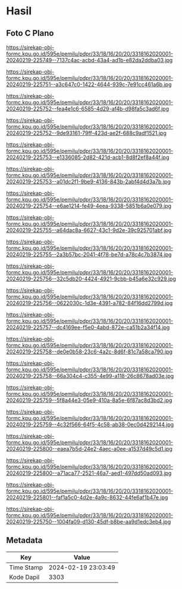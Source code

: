 # Hasil

## Foto C Plano

https://sirekap-obj-formc.kpu.go.id/595e/pemilu/pdpr/33/18/16/20/20/3318162020001-20240219-225749--7137c4ac-acbd-43a4-ad1b-e82da2ddba03.jpg

https://sirekap-obj-formc.kpu.go.id/595e/pemilu/pdpr/33/18/16/20/20/3318162020001-20240219-225751--a3c647c0-1422-4644-939c-7e91cc461a6b.jpg

https://sirekap-obj-formc.kpu.go.id/595e/pemilu/pdpr/33/18/16/20/20/3318162020001-20240219-225752--fea4e1c6-6585-4d29-af4b-d98fa5c3ad6f.jpg

https://sirekap-obj-formc.kpu.go.id/595e/pemilu/pdpr/33/18/16/20/20/3318162020001-20240219-225752--9de93161-79ff-423d-ae2f-688c9adf1521.jpg

https://sirekap-obj-formc.kpu.go.id/595e/pemilu/pdpr/33/18/16/20/20/3318162020001-20240219-225753--e1336085-2d82-421d-acb1-8d8f2ef8a44f.jpg

https://sirekap-obj-formc.kpu.go.id/595e/pemilu/pdpr/33/18/16/20/20/3318162020001-20240219-225753--a01dc2f1-9be9-4136-843b-2abf4d4d3a7b.jpg

https://sirekap-obj-formc.kpu.go.id/595e/pemilu/pdpr/33/18/16/20/20/3318162020001-20240219-225754--e6ae1214-fe49-4eea-9338-5851b6a0e079.jpg

https://sirekap-obj-formc.kpu.go.id/595e/pemilu/pdpr/33/18/16/20/20/3318162020001-20240219-225755--a64dac8a-6627-43c1-9d2e-39c925701abf.jpg

https://sirekap-obj-formc.kpu.go.id/595e/pemilu/pdpr/33/18/16/20/20/3318162020001-20240219-225755--2a3b57bc-2041-4f78-be7d-a78c4c7b3874.jpg

https://sirekap-obj-formc.kpu.go.id/595e/pemilu/pdpr/33/18/16/20/20/3318162020001-20240219-225756--32c5db20-4424-4921-9cbb-b45a6e32c929.jpg

https://sirekap-obj-formc.kpu.go.id/595e/pemilu/pdpr/33/18/16/20/20/3318162020001-20240219-225756--0622030c-1d3e-4391-a782-84f16dd2799d.jpg

https://sirekap-obj-formc.kpu.go.id/595e/pemilu/pdpr/33/18/16/20/20/3318162020001-20240219-225757--dc4169ee-f5e0-4abd-872e-ca51b2a34f14.jpg

https://sirekap-obj-formc.kpu.go.id/595e/pemilu/pdpr/33/18/16/20/20/3318162020001-20240219-225758--de0e0b58-23c6-4a2c-8d6f-81c7a58ca790.jpg

https://sirekap-obj-formc.kpu.go.id/595e/pemilu/pdpr/33/18/16/20/20/3318162020001-20240219-225758--66a304c4-c355-4e99-a118-26c8678ad03e.jpg

https://sirekap-obj-formc.kpu.go.id/595e/pemilu/pdpr/33/18/16/20/20/3318162020001-20240219-225759--5f8a44e3-05e9-410a-8a5e-6f87ac8d3bd2.jpg

https://sirekap-obj-formc.kpu.go.id/595e/pemilu/pdpr/33/18/16/20/20/3318162020001-20240219-225759--4c32f566-64f5-4c58-ab38-0ec0d4292144.jpg

https://sirekap-obj-formc.kpu.go.id/595e/pemilu/pdpr/33/18/16/20/20/3318162020001-20240219-225800--eaea7b5d-24e2-4aec-a0ee-a1537d49c5d1.jpg

https://sirekap-obj-formc.kpu.go.id/595e/pemilu/pdpr/33/18/16/20/20/3318162020001-20240219-225800--a71aca77-2521-46a7-aed1-497dd50ad093.jpg

https://sirekap-obj-formc.kpu.go.id/595e/pemilu/pdpr/33/18/16/20/20/3318162020001-20240219-225801--faf1a5c0-4d2e-4a9c-8632-44fe6af1b47e.jpg

https://sirekap-obj-formc.kpu.go.id/595e/pemilu/pdpr/33/18/16/20/20/3318162020001-20240219-225750--1004fa09-d130-45df-b8be-aa9d1edc3eb4.jpg


## Metadata

| Key        | Value               |
| ---------- | ------------------- |
| Time Stamp | 2024-02-19 23:03:49 |
| Kode Dapil | 3303                |



